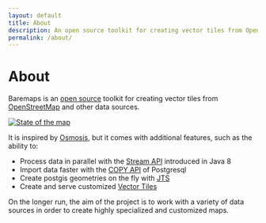 ```yaml
---
layout: default
title: About
description: An open source toolkit for creating vector tiles from OpenStreetMap and other data sources.
permalink: /about/
---
```


# About

Baremaps is an [open source](https://github.com/baremaps/baremaps/blob/master/LICENSE) toolkit for creating vector tiles from [OpenStreetMap](https://www.openstreetmap.org) and other data sources.

[![State of the map](/assets/screenshot.jpg)](/assets/demo.html)

It is inspired by [Osmosis](https://github.com/openstreetmap/osmosis), but it comes with additional features, such as the ability to:
-   Process data in parallel with the [Stream API](https://docs.oracle.com/javase/8/docs/api/java/util/stream/package-summary.html) introduced in Java 8
-   Import data faster with the [COPY API](https://www.postgresql.org/docs/11/sql-copy.html) of Postgresql
-   Create postgis geometries on the fly with [JTS](https://github.com/locationtech/jts)
-   Create and serve customized [Vector Tiles](https://docs.mapbox.com/vector-tiles/specification/)

On the longer run, the aim of the project is to work with a variety of data sources in order to create highly specialized and customized maps.


